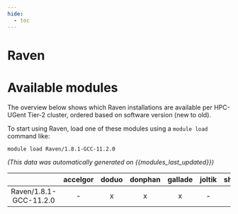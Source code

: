 ```yaml
---
hide:
  - toc
---
```


Raven
=====

# Available modules


The overview below shows which Raven installations are available per HPC-UGent Tier-2 cluster, ordered based on software version (new to old).

To start using Raven, load one of these modules using a `module load` command like:

```shell
module load Raven/1.8.1-GCC-11.2.0
```

*(This data was automatically generated on {{modules_last_updated}})*  

| |accelgor|doduo|donphan|gallade|joltik|shinx|
| :---: | :---: | :---: | :---: | :---: | :---: | :---: |
|Raven/1.8.1-GCC-11.2.0|-|x|x|x|-|-|
